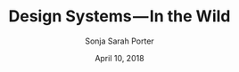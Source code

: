 ---
date: April 10, 2018
title: Design Systems — In the Wild
author: Sonja Sarah Porter
link: https://blogg.bekk.no/design-systems-in-the-wild-7b7ce817c6d4
description: The most developed design systems are the ideal of what we want our products to be — holistic, systematic and well-documented wonders. But the truth is, many of these well-intentioned design systems fail in the end.
tags:
- process

# ================================
# ARTICLE TAGS AVAILABLE
# ================================
# - animation
# - code
# - contribution
# - design-tokens
# - figma
# - leadership
# - patterns
# - process
# - sketch
# ================================
---